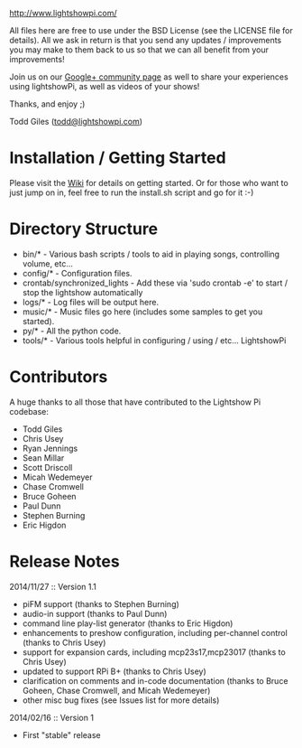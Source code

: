 http://www.lightshowpi.com/

All files here are free to use under the BSD License (see the LICENSE file for details).  All we
ask in return is that you send any updates / improvements you may make to them back to us so 
that we can all benefit from your improvements!

Join us on our [Google+ community page](https://plus.google.com/communities/101789596301454731630)
as well to share your experiences using lightshowPi, as well as videos of your shows!

Thanks, and enjoy ;)

Todd Giles ([todd@lightshowpi.com](mailto:todd@lightshowpi.com))

Installation / Getting Started
==============================

Please visit the [Wiki](https://bitbucket.org/togiles/lightshowpi/wiki/Home) for details on getting
started.  Or for those who want to just jump on in, feel free to run the install.sh script and go 
for it :-)

Directory Structure
===================

* bin/* - Various bash scripts / tools to aid in playing songs, controlling volume, etc...
* config/* - Configuration files.
* crontab/synchronized_lights - Add these via 'sudo crontab -e' to start / stop the lightshow automatically
* logs/* - Log files will be output here.
* music/* - Music files go here (includes some samples to get you started).
* py/* - All the python code.
* tools/* - Various tools helpful in configuring / using / etc... LightshowPi

Contributors
============

A huge thanks to all those that have contributed to the Lightshow Pi codebase:

* Todd Giles
* Chris Usey
* Ryan Jennings
* Sean Millar
* Scott Driscoll
* Micah Wedemeyer
* Chase Cromwell
* Bruce Goheen
* Paul Dunn
* Stephen Burning
* Eric Higdon

Release Notes
============

2014/11/27 :: Version 1.1
- piFM support (thanks to Stephen Burning)
- audio-in support (thanks to Paul Dunn)
- command line play-list generator (thanks to Eric Higdon)
- enhancements to preshow configuration, including per-channel control  (thanks to Chris Usey)
- support for expansion cards, including mcp23s17,mcp23017 (thanks to Chris Usey)
- updated to support RPi B+ (thanks to Chris Usey)
- clarification on comments and in-code documentation (thanks to Bruce Goheen, Chase Cromwell, and Micah Wedemeyer)
- other misc bug fixes (see Issues list for more details)

2014/02/16 :: Version 1
- First "stable" release